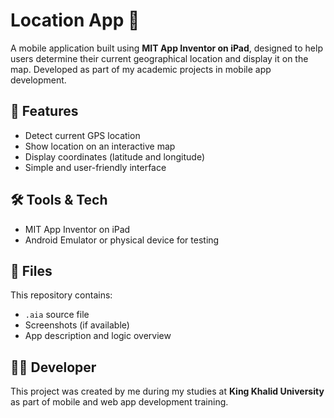 # Location App 📍

A mobile application built using **MIT App Inventor on iPad**, designed to help users determine their current geographical location and display it on the map. Developed as part of my academic projects in mobile app development.

## 🚀 Features
- Detect current GPS location
- Show location on an interactive map
- Display coordinates (latitude and longitude)
- Simple and user-friendly interface

## 🛠️ Tools & Tech
- MIT App Inventor on iPad
- Android Emulator or physical device for testing

## 📁 Files
This repository contains:
- `.aia` source file
- Screenshots (if available)
- App description and logic overview

## 👩‍💻 Developer
This project was created by me during my studies at **King Khalid University** as part of mobile and web app development training.
